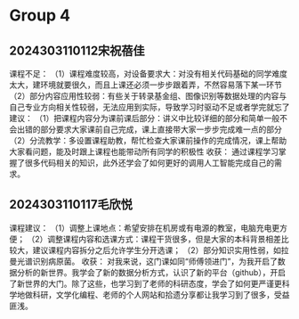 # Group 4

## 2024303110112宋祝蓓佳
课程不足：
（1）课程难度较高，对设备要求大：对没有相关代码基础的同学难度太大，建环境就要很久，而且上课还必须一步步跟着弄，不然容易落下某一环节
（2）部分内容应用性较弱：有些关于转录基金组、图像识别等数据处理的内容与自己专业方向相关性较弱，无法应用到实际，导致学习时驱动不足或者学完就忘了
建议：
（1）把课程内容分为课前课后部分：讲义中比较详细的部分和简单一般不会出错的部分要求大家课前自己完成，课上直接带大家一步步完成难一点的部分
（2）分流教学：多设置课程助教，帮忙检查大家课前操作的完成情况，课上帮助大家看问题，能及时跟上课程也能带动所有同学的积极性
收获：
通过课程学习掌握了很多代码相关的知识，此外还学会了如何更好的调用人工智能完成自己的需求。

## 2024303110117毛欣悦
课程建议：
（1）调整上课地点：希望安排在机房或有电源的教室，电脑充电更方便；
（2）调整课程内容和选课方式：课程干货很多，但是大家的本科背景相差比较大，建议课程内容拆分之后允许学生分开选课；
（2）部分知识实用性弱，如拉曼光谱识别病原菌。
收获：
对我来说，这门课如同“师傅领进门”，为我开启了数据分析的新世界。我学会了新的数据分析方式，认识了新的平台（github），开启了新世界的大门。除了这些，也学习到了老师的科研态度，学会了如何更严谨更科学地做科研，文学化编程、老师的个人网站和拾遗分享都让我学习到了很多，受益匪浅。



